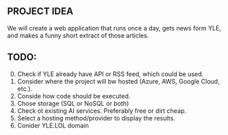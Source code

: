 ## PROJECT IDEA
We will create a web application that runs once a day, 
gets news form YLE, and makes a funny short extract of those articles.

## TODO:
0. Check if YLE already have API or RSS feed, which could be used.
1. Consider where the project will bw hosted (Azure, AWS, Google Cloud, etc.).
2. Conside how code should be executed.
3. Chose storage (SQL or NoSQL or both)
4. Check ot existing AI services. Preferably free or dirt cheap.
5. Select a hosting method/provider to display the results.
6. Conider YLE.LOL domain